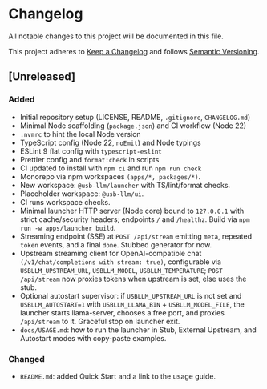 # Changelog

All notable changes to this project will be documented in this file.

This project adheres to [Keep a Changelog](https://keepachangelog.com/en/1.1.0/)
and follows [Semantic Versioning](https://semver.org/).

## [Unreleased]

### Added

- Initial repository setup (LICENSE, README, `.gitignore`, `CHANGELOG.md`)
- Minimal Node scaffolding (`package.json`) and CI workflow (Node 22)
- `.nvmrc` to hint the local Node version
- TypeScript config (Node 22, `noEmit`) and Node typings
- ESLint 9 flat config with `typescript-eslint`
- Prettier config and `format:check` in scripts
- CI updated to install with `npm ci` and run `npm run check`
- Monorepo via npm workspaces `(apps/*, packages/*)`.
- New workspace: `@usb-llm/launcher` with TS/lint/format checks.
- Placeholder workspace: `@usb-llm/ui`.
- CI runs workspace checks.
- Minimal launcher HTTP server (Node core) bound to `127.0.0.1` with strict cache/security headers; endpoints `/` and `/healthz`. Build via `npm run -w apps/launcher build`.
- Streaming endpoint (SSE) at `POST /api/stream` emitting `meta`, repeated `token` events, and a final `done`. Stubbed generator for now.
- Upstream streaming client for OpenAI-compatible chat `(/v1/chat/completions with stream: true)`, configurable via `USBLLM_UPSTREAM_URL`, `USBLLM_MODEL`, `USBLLM_TEMPERATURE`; `POST /api/stream` now proxies tokens when upstream is set, else uses the stub.
- Optional autostart supervisor: if `USBLLM_UPSTREAM_URL` is not set and `USBLLM_AUTOSTART=1` with `USBLLM_LLAMA_BIN` + `USBLLM_MODEL_FILE`, the launcher starts llama-server, chooses a free port, and proxies `/api/stream` to it. Graceful stop on launcher exit.
- `docs/USAGE.md`: how to run the launcher in Stub, External Upstream, and Autostart modes with copy-paste examples.

### Changed

- `README.md`: added Quick Start and a link to the usage guide.
